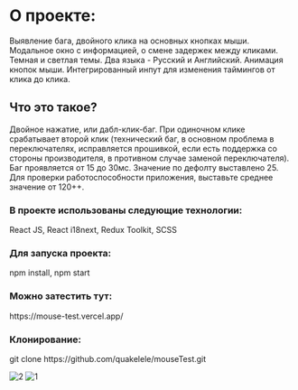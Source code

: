 <h1>О проекте:</h1>
<p>Выявление бага, двойного клика на основных кнопках мыши. Модальное окно с информацией, о смене задержек между кликами. Темная и светлая темы. Два языка - Русский и Английский. Анимация кнопок мыши. Интегрированный инпут для изменения таймингов от клика до клика. 
  <h2>Что это такое? </h1>
  <p>Двойное нажатие, или дабл-клик-баг. При одиночном клике срабатывает второй клик (технический баг, в основном проблема в переключателях, исправляется прошивкой, если есть поддержка со стороны производителя, в противном случае заменой переключателя). Баг проявляется от 15 до 30мс. Значение по дефолту выставлено 25. Для проверки работоспособности приложения, выставьте среднее значение от 120++.</p>
</p>

<h3>В проекте использованы следующие технологии:</h2>
<p>React JS, React i18next, Redux Toolkit, SCSS</p>

<h3>Для запуска проекта:</h2>
<p>npm install, npm start</p>

<h3>Можно затестить тут:</h3>
https://mouse-test.vercel.app/

<h3>Клонирование: </h2>
git clone https://github.com/quakelele/mouseTest.git


![2](https://github.com/quakelele/mouseTest/assets/154896596/139c591b-4a9d-401f-8800-2efa2d39c0ea)
![1](https://github.com/quakelele/mouseTest/assets/154896596/93feed1c-1a1f-49da-a013-ac85d5c198d5)



